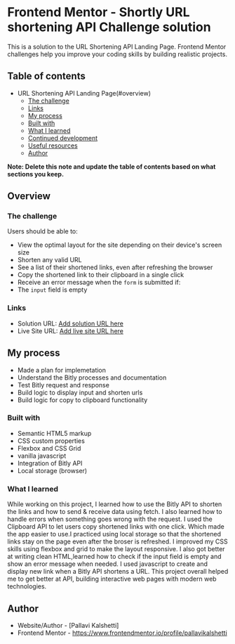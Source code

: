 # Frontend Mentor - Shortly URL shortening API Challenge solution

This is a solution to the URL Shortening API Landing Page. Frontend Mentor challenges help you improve your coding skills by building realistic projects. 

## Table of contents

- URL Shortening API Landing Page(#overview)
  - [The challenge](#the-challenge)
  - [Links](#links)
  - [My process](#my-process)
  - [Built with](#built-with)
  - [What I learned](#what-i-learned)
  - [Continued development](#continued-development)
  - [Useful resources](#useful-resources)
  - [Author](#author)

**Note: Delete this note and update the table of contents based on what sections you keep.**

## Overview

### The challenge
Users should be able to:
- View the optimal layout for the site depending on their device's screen size
- Shorten any valid URL
- See a list of their shortened links, even after refreshing the browser
- Copy the shortened link to their clipboard in a single click
- Receive an error message when the `form` is submitted if:
- The `input` field is empty

### Links

- Solution URL: [Add solution URL here](https://your-solution-url.com)
- Live Site URL: [Add live site URL here](https://your-live-site-url.com)

## My process
- Made a plan for implemetation
- Understand the Bitly processes and documentation
- Test Bitly request and response
- Build logic to display input and shorten urls
- Build logic for copy to clipboard functionality

### Built with

- Semantic HTML5 markup
- CSS custom properties
- Flexbox and CSS Grid
- vanilla javascript
- Integration of Bitly API
- Local storage (browser)

### What I learned

While working on this project, I learned how to use the Bitly API to shorten the links and how to send & receive data using fetch. I also learned how to handle errors when something goes wrong with the request. I used the Clipboard API to let users copy shortened links with one click. Which made the app easier to use.I practiced using local storage so that the shortened links stay on the page even after the broser is refreshed.
I improved my CSS skills using flexbox and grid to make the layout responsive. I also got better at writing clean HTML,learned how to check if the input field is empty and show an error message when needed. I used javascript to create and display new link when a Bitly API shortens a URL.
This project overall helped me to get better at API, building interactive web pages with modern web technologies.

## Author

- Website/Author - [Pallavi Kalshetti]
- Frontend Mentor - https://www.frontendmentor.io/profile/pallavikalshetti